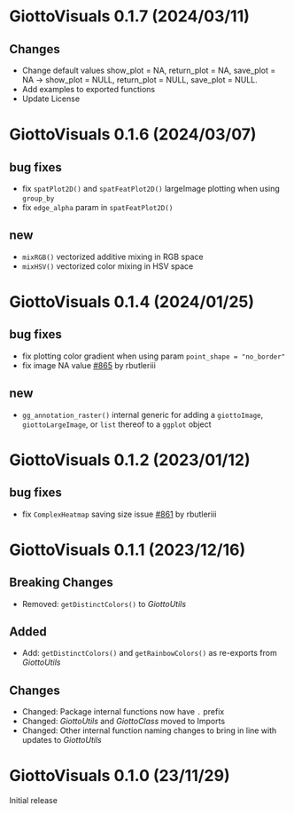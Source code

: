 # GiottoVisuals 0.1.7 (2024/03/11)

## Changes
- Change default values show_plot = NA, return_plot = NA, save_plot = NA -> show_plot = NULL, return_plot = NULL, save_plot = NULL.
- Add examples to exported functions
- Update License

# GiottoVisuals 0.1.6 (2024/03/07)

## bug fixes
- fix `spatPlot2D()` and `spatFeatPlot2D()` largeImage plotting when using `group_by`
- fix `edge_alpha` param in `spatFeatPlot2D()`

## new
- `mixRGB()` vectorized additive mixing in RGB space
- `mixHSV()` vectorized color mixing in HSV space



# GiottoVisuals 0.1.4 (2024/01/25)
## bug fixes
- fix plotting color gradient when using param `point_shape = "no_border"`
- fix image NA value [#865](https://github.com/drieslab/Giotto/issues/865) by rbutleriii

## new
- `gg_annotation_raster()` internal generic for adding a `giottoImage`, `giottoLargeImage`, or `list` thereof to a `ggplot` object

# GiottoVisuals 0.1.2 (2023/01/12)

## bug fixes
- fix `ComplexHeatmap` saving size issue [#861](https://github.com/drieslab/Giotto/issues/861) by rbutleriii

# GiottoVisuals 0.1.1 (2023/12/16)

## Breaking Changes
- Removed: `getDistinctColors()` to *GiottoUtils*

## Added
- Add: `getDistinctColors()` and `getRainbowColors()` as re-exports from *GiottoUtils*

## Changes
- Changed: Package internal functions now have `.` prefix
- Changed: *GiottoUtils* and *GiottoClass* moved to Imports
- Changed: Other internal function naming changes to bring in line with updates to *GiottoUtils*


# GiottoVisuals 0.1.0 (23/11/29)

Initial release
